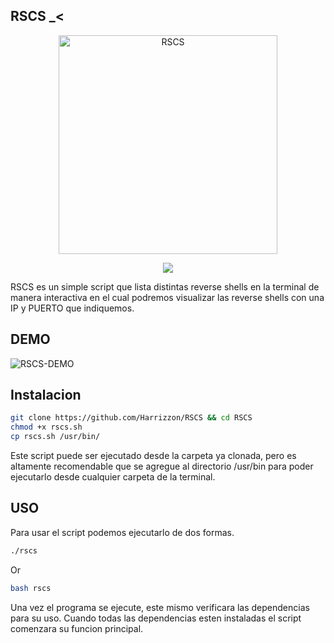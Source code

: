 
## RSCS _<
<p align="center">
   <img src="https://github.com/Harrizzon/RSCS/blob/main/misc/RSCS_banner.png" width="350" title="RSCS">
<p align="center">
      <a  href="https://github.com/Harrizzon/RSCS"><img src="https://img.shields.io/badge/MADE%20WITH-Bash-121011?style=for-the-badge&logo=gnu-bash&logoColor=skyblue"><a/>
</p>

RSCS es un simple script que lista distintas reverse shells en la terminal de manera interactiva en el cual podremos visualizar las reverse shells con una IP y PUERTO que indiquemos.

## DEMO
<img alt="RSCS-DEMO" src="https://github.com/Harrizzon/RSCS/blob/main/misc/rscs.gif">

## Instalacion
```bash
git clone https://github.com/Harrizzon/RSCS && cd RSCS
chmod +x rscs.sh
cp rscs.sh /usr/bin/
```
Este script puede ser ejecutado desde la carpeta ya clonada, pero es altamente recomendable que se agregue al directorio /usr/bin para poder ejecutarlo desde cualquier carpeta de la terminal.

## USO
Para usar el script podemos ejecutarlo de dos formas.
```bash
./rscs
```
Or
```bash
bash rscs
```
Una vez el programa se ejecute, este mismo verificara las dependencias para su uso. Cuando todas las dependencias esten instaladas el script comenzara su funcion principal.
